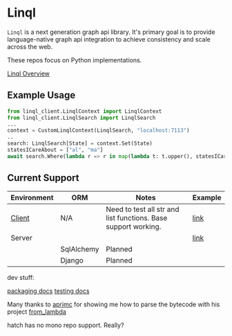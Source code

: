 # Linql

`Linql` is a next generation graph api library.  It's primary goal is to provide language-native graph api integration to achieve consistency and scale across the web. 

These repos focus on Python implementations.  

[Linql Overview](../README.md)

## Example Usage

```python
from linql_client.LinqlContext import LinqlContext
from linql_client.LinqlSearch import LinqlSearch
...
context = CustomLinqlContext(LinqlSearch, "localhost:7113")
..
search: LinqlSearch[State] = context.Set(State)
statesICareAbout = ["al", "ma"]
await search.Where(lambda r => r in map(lambda t: t.upper(), statesICareAbout)).ToListAsync();
```

## Current Support

| Environment               | ORM        | Notes                                                           | Example                     |
| ------------------------- | ---------- | --------------------------------------------------------------- | --------------------------- |
| [Client](./linql-client/) | N/A        | Need to test all str and list functions.  Base support working. | [link](./example/)          |
| Server                    |            |                                                                 | [link](./examples/angular/) |
|                           | SqlAlchemy | Planned                                                         |
|                           | Django     | Planned                                                         |


dev stuff: 

[packaging docs](https://packaging.python.org/en/latest/tutorials/packaging-projects/)
[testing docs](https://docs.python.org/3/library/test.html)

Many thanks to [aprimc](https://github.com/aprimc) for showing me how to parse the bytecode with his project [from_lambda](https://github.com/aprimc/from_lambda/blob/master/README.md)

hatch has no mono repo support.  Really? 